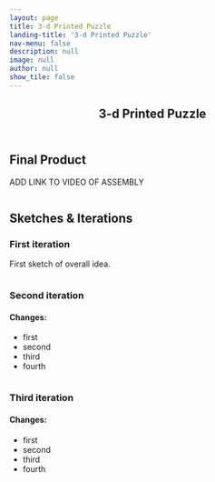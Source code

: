 ```yaml
---
layout: page
title: 3-d Printed Puzzle
landing-title: '3-d Printed Puzzle'
nav-menu: false
description: null
image: null
author: null
show_tile: false
---
```


<!-- Main -->
<div id="main" class="alt">
	
<!-- One -->
<section id="one">
	<div class="inner">
	     <header class="major">
		<h1>3-d Printed Puzzle</h1>
	     </header>
	
<h2>Final Product</h2>
<p>ADD LINK TO VIDEO OF ASSEMBLY</p>
<div class="box alt">
	<div class="row 50% uniform">
		<div class="4u"><span class="image fit"><img src="{% link assets/images/turtle front.png %}" alt="" /></span></div>
		<div class="4u"><span class="image fit"><img src="{% link assets/images/deconstructed turtle.png %}" alt="" /></span></div>
		<div class="4u$"><span class="image fit"><img src="{% link assets/images/turtle top.png %}" alt="" /></span></div>
	</div>
</div>

<h2>Sketches & Iterations</h2>
<h3>First iteration</h3>
<p>First sketch of overall idea.</p>
<span class="image fit"><img src="{% link assets/images/skills.jpg %}" alt="" /></span>
		
<h3>Second iteration</h3>
<div class="row">
	<div class="6u 12u$(small)">
		<h4>Changes:</h4>
		<ul>
			<li>first</li>
			<li>second</li>
			<li>third</li>
			<li>fourth</li>
		</ul>
	</div>
</div>
<span class="image fit"><img src="{% link assets/images/orthographic view.png %}" alt="" /></span>
<div class="box alt">
	<div class="row 50% uniform">
		<div class="4u"><span class="image fit"><img src="{% link assets/images/dimensions added.png %}" alt="" /></span></div>
		<div class="4u"><span class="image fit"><img src="{% link assets/images/highlighted parts.png %}" alt="" /></span></div>
		<div class="4u$"><span class="image fit"><img src="{% link assets/images/with feet.png %}" alt="" /></span></div>
	</div>
</div>
		
<h3>Third iteration</h3>
<div class="row">
	<div class="6u 12u$(small)">
		<h4>Changes:</h4>
		<ul>
			<li>first</li>
			<li>second</li>
			<li>third</li>
			<li>fourth</li>
		</ul>
	</div>
</div>
<span class="image fit"><img src="{% link assets/images/overhang change.png %}" alt="" /></span>
<span class="image fit"><img src="{% link assets/images/slant change.png %}" alt="" /></span>
